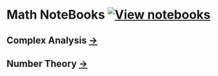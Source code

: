 # Math NoteBooks [![View notebooks](https://wolfr.am/HAAhzkRq)](https://wolfr.am/SvcTMxxj)


## Complex Analysis [->](https://github.com/amomorning/math/tree/main/Complex%20Analysis)
## Number Theory [->](https://github.com/amomorning/math/tree/main/Number%20Theory)
